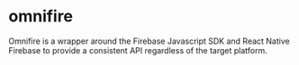 # omnifire
Omnifire is a wrapper around the Firebase Javascript SDK and React Native Firebase to provide a consistent API regardless of the target platform.
